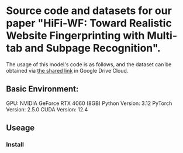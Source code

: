 # Source code and datasets for our paper "HiFi-WF: Toward Realistic Website Fingerprinting with Multi-tab and Subpage Recognition".
The usage of this model's code is as follows, and the dataset can be obtained via [the shared link](https://drive.google.com/file/d/1v86rGzmXOrV2tAGfNvCzhTyi69bZNSUv/view?usp=sharing) in Google Drive Cloud.

## Basic Environment:
GPU: NVIDIA GeForce RTX 4060 (8GB)
Python Version: 3.12
PyTorch Version: 2.5.0
CUDA Version: 12.4

## Useage

### Install
